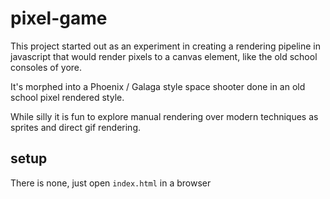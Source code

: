 # pixel-game

This project started out as an experiment in creating a rendering pipeline in javascript that would render pixels to a canvas element, like the old school consoles of yore.

It's morphed into a Phoenix / Galaga style space shooter done in an old school pixel rendered style.

While silly it is fun to explore manual rendering over modern techniques as sprites and direct gif rendering.

## setup

There is none, just open `index.html` in a browser
